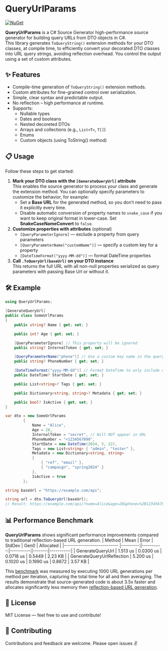 # QueryUrlParams
[![NuGet](https://img.shields.io/nuget/v/QueryUrlParams.svg?color=green)](https://www.nuget.org/packages/QueryUrlParams/)

**QueryUrlParams** is a C# Source Generator high-performance source generator for building query URLs from DTO objects in C#.  
This library generates `ToQueryString()` extension methods for your DTO classes, at compile time, to efficiently convert your decorated DTO classes into URL query strings, avoiding reflection overhead. You control the output using a set of custom attributes.

## ✨ Features
- Compile-time generation of `ToQueryString()` extension methods.
- Custom attributes for fine-grained control over serialization.
- Simple, clear syntax and predictable output.
- No reflection – high performance at runtime.
- Supports:
  - Nullable types
  - Dates and booleans
  - Nested decoreted DTOs
  - Arrays and collections (e.g., `List<T>`, `T[]`)
  - Enums
  - Custom objects (using ToString() method)
 
## 📋 Usage
Follow these steps to get started:
1. **Mark your DTO class with the `[GenerateQueryUrl]` attribute**  
   This enables the source generator to process your class and generate the extension method.
   You can optionally specify parameters to customize the behavior, for example:
   - Set a **Base URL** for the generated method, so you don’t need to pass it explicitly every time.  
   - Disable automatic conversion of property names to `snake_case` if you want to keep original format in lower-case. Set **SnakeCaseNameConvert** to `false`.
3. **Customize properties with attributes** (optional)  
   - `[QueryParameterIgnore]` — exclude a property from query parameters  
   - `[QueryParameterName("customName")]` — specify a custom key for a property  
   - `[DateTimeFormat("yyyy-MM-dd")]` — format DateTime properties
4. **Call `.ToQueryUrl(baseUrl)` on your DTO instance**  
   This returns the full URL with all non-null properties serialized as query parameters with passing Base Url or without it.

## 🛠️ Example
```csharp
using QueryUrlParams;

[GenerateQueryUrl]
public class SomeUrlParams
{
    public string? Name { get; set; }

    public int? Age { get; set; }

    [QueryParameterIgnore] // This property will be ignored
    public string? InternalToken { get; set; }

    [QueryParameterName("phone")] // Use a custom key name in the query string
    public string? PhoneNumber { get; set; }

    [DateTimeFormat("yyyy-MM-dd")] // Format DateTime to only include date
    public DateTime? StartDate { get; set; }

    public List<string>? Tags { get; set; }

    public Dictionary<string, string>? Metadata { get; set; }

    public bool? IsActive { get; set; }
}

var dto = new SomeUrlParams
        {
            Name = "Alice",
            Age = 28,
            InternalToken = "secret", // Will NOT appear in URL
            PhoneNumber = "+1234567890",
            StartDate = new DateTime(2024, 5, 22),
            Tags = new List<string> { "admin", "tester" },
            Metadata = new Dictionary<string, string>
            {
                { "ref", "email" },
                { "campaign", "spring2024" }
            },
            IsActive = true
        };

string baseUrl = "https://example.com/api";

string url = dto.ToQueryUrl(baseUrl);
// Result: https://example.com/api/?name=Alice&age=28&phone=%2B1234567890&start_date=2024-05-22&tags=admin&tags=tester&ref=email&campaign=spring2024&is_active=true
```

## 📊 Performance Benchmark
**QueryUrlParams** shows significant performance improvements compared to traditional reflection-based URL generation.
| Method                     | Mean     | Error     | StdDev    | Gen0   | Allocated |
|--------------------------- |---------:|----------:|----------:|-------:|----------:|
| GenerateQueryUrl           | 1.513 us | 0.0300 us | 0.0718 us | 0.5449 |   2.23 KB |
| GenerateQueryUrlReflection | 5.200 us | 0.1020 us | 0.1990 us | 0.8672 |   3.57 KB |

This [benchmark](./test/QueryUrlParams.Benchmarks/QueryUrlParamsBenchmarks.cs) was measured by executing 1000 URL generations per method per iteration, capturing the total time for all and then averaging. The results demonstrate that source-generated code is about 3.5x faster and allocates significantly less memory then [reflection-based URL generation](./test/QueryUrlParams.Benchmarks/QueryUrlParamsReflection.cs).

## 📄 License
MIT License — feel free to use and contribute!

## 🙋 Contributing
Contributions and feedback are welcome. Please open issues ✌️
